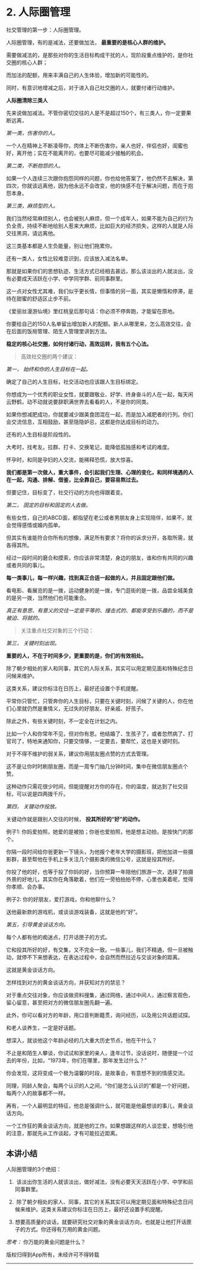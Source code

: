 # 2. 人际圈管理

社交管理的第一步：人际圈管理。

人际圈管理，有的是减法，还要做加法， **最重要的是核心人群的维护。**

需要做减法的，是那些对你的生活目标构成干扰的人，现阶段重点维护的，是你社交圈的核心人群；

而加法的配额，用来丰满自己的人生体验，增加新的可能性的。

同时，有意识地增减之后，对于进入自己社交圈的人，就要付诸行动维护。

 **人际圈清除三类人**

先来说做加减法。不管你密切交往的人是不是超过150个，有三类人，你一定要果断远离，

 *第一类，伤害你的人。*

一个人在精神上不断凌辱你，肉体上不断伤害你，亲人也好，伴侣也好，闺蜜也好，离开他；实在不能离开的，也要尽可能减少接触的机会。

 *第二类，不断抱怨的人。*

如果一个人连续三次跟你抱怨同样的问题，你也给他答案了，他仍然不去解决，第四次，你就该远离他，因为他永远不会改变，他的快感不在于解决问题，而在于抱怨本身。

 *第三类，麻烦型的人。*

我们当然经常麻烦别人，也会被别人麻烦，但一个成年人，如果不能为自己的行为负全责，持续不断地给别人惹来大麻烦，比如巨大的经济损失，这样的人就是人际交往黑洞，请远离他。

这三类基本都是人生负能量，别让他们拖累你。

还有一类人，女性比较难意识到，应该放入减法名单。

那就是如果你们的思想轨迹、生活方式已经相去甚远，那么该淡出的人就淡出，没有必要成天活跃在小学、中学同学群、前同事群里。

这一点对女性尤其难，我们似乎更长情，但事情的另一面，其实是懒惰和停滞，是待在甜蜜的舒适区止步不前。

《爱丽丝漫游仙境》里红桃皇后那句话：你必须不停奔跑，才能留在原地。

你要给自己的150人名单留出增加新人的配额。新人从哪里来，怎么高效交往，会在后面的饭局管理、陌生人管理里讲到方法。

 **稳定的核心社交圈，如何付诸行动，高效运转，我有五个心法。**

> 高效社交圈的两个建议：

 *第一， 始终和你的人生目标在一起。*

确定了自己的人生目标，社交活动也应该跟人生目标绑定。

你想成为一个优秀的职业女性，就要跟敬业、好学、终身奋斗的人在一起，每天闲云野鹤，动不动就说要辞职满世界去看看的人，不是你的同类。

如果你想减肥成功，你就要减少跟美食团混在一起，而是加入减肥者的行列。你们会交流信息，互相鼓励，甚至隐隐妒忌，这都是你达成目标的动力。

还有的人生目标是阶段性的。

大考时，找考友。拉群、打卡、交换笔记，能降低孤独感和考试的难度。

怀孕时，和同是孕妇的人交流，能稀释恐慌，放大惊喜。

 **我们都是第一次做人，重大事件，会引起我们生理、心理的变化，和同样境遇的人在一起，沟通、排解、借鉴，比全靠自己，要容易熬过去。**

但要记住，目标变了，社交行动的方向也得跟着变。

 *第二， 固定的目标和固定的人去做。*

有些女性，自己的ABCD面，都指望在老公或者男朋友身上实现陪伴，如果不，就会觉得感情或婚内孤单。

但其实有谁能符合你所有的想像，满足所有要求？将你的诉求分开，各取所需，就各得其所。

经过一段时间的磨合和摸索，你应该非常清楚，身边的朋友，谁和你有共同的兴趣或者共同的事儿。

 **每一类事儿，每一样兴趣，找到真正合适一起做的人，并且固定跟他们做。**

看电影、看展览的是一拨，运动健身的是一拨，专门逛街的是一拨，品尝全城美食的是另一拨，当然他们也可能重合。

 *真正有意思、有意义的交往一定是平等的、撞击式的、都能享受到乐趣的，而不是被迫、将就的。*

> 关注重点社交对象的三个行动：

 *第三， 关键时刻出现。*

 **重要的人，不在于时间多少，更重要的是，你们的有效相处。**

除了朝夕相处的家人和同事，其它的人际关系，其实可以用定期见面和特殊纪念日问候来维护。

这类关系，建议你标注在日历上，最好还设置个手机提醒。

平常你只管忙，只管奔你的人生目标，只要在关键时刻，问候了关键的人，你在他们心里就仍然是重情义，无过失的好朋友、好亲戚、好孩子。

除此之外，有些关键时刻，不一定全在计划之内。

比如一个人和你常年不见，但对你有恩。他结婚了、生孩子了，或者忽然病了、打官司了，特地来通知你，只要交情够，一定要去，要帮忙，这也是关键时刻。

对于不得不维护的弱关系，建议你用朋友圈点赞的方式去管理。

这不是让你时时刷朋友圈，而是一周专门抽几分钟时间，集中在微信朋友圈点个赞。

这种动作只需花很少时间，但能提醒对方你的存在，你的温度，就达到了社交目标，可以说是四两拨千斤。

 *第四， 关键动作投放。*

关键动作就是跟别人交往的时候， **投其所好的“好”的动作。**

例子1: 你妈爱拍照，她爱的是被拍；你爸也爱拍照，他是想主动拍，是按快门的那个。

你隔一段时间给你爸更新一下镜头，为他报个老年大学的摄影班，把他加进一些摄影群，甚至帮他在手机上多关注几个摄影类的微信公号，这就是投其所好。

你投了他的好，也等于投了你妈的好，当你预算一年陪他们旅游一次，选择了拍摄外景的好地儿，其实你在角落歇着，他们在一旁拍拍拍不停，心里也美着呢，觉得你孝顺、会办事。

例子2: 你的好朋友，爱打游戏，你和他聊什么？

送他最新款的游戏机，或谈谈游戏装备，这就是他的“好”。

 *第五，引导黄金谈话方向。*

每个人都有他的痴迷点，打开话匣子的方式。

它和投其所好的好，有交集，又不完全一致。一些事儿，我们不精通，但一旦被触动，就停不下来想表达，在表达过程中，会自然而然拉近与交谈对象的距离。

这就是黄金谈话方向。

怎样找到对方的黄金谈话方向，并获知对方的禁忌？

对于重点交往对象，你应该做资料搜集，通过网络，通过中间人，通过察言观色，留心留意，甚至把对方的微信朋友圈先翻一遍。

此外，你可以看对方的年龄，用口音判断籍贯，询问经历，以及用公共话题试探。

和老人谈养生，一定是好话题。

想深入，就谈他这个年龄必经的几大重大历史节点，他在干什么？

不止是和陌生人攀谈，你试试和家里的亲人，逢年过节，没话说时，随便提一个过去的年份，比如，“1973年，你们在哪里，那年发生过什么？”

你会发现，这将变成一个极为温馨的时段，是故事会，有意想不到的情感交流。

同理，同龄人聚会，每两个认识的人之间，“你们是怎么认识的”都是一个好问题，每两个人的故事都不一样。

再有，一个人最明显的特征，他总是强调什么，就可能是他最想谈的事儿，黄金谈话方向。

一个工作狂的黄金谈话方向，就是他的工作。如果想跟这样的人谈恋爱，想吸引他的注意，那就先从工作谈起，才有可能拉近距离。

## 本讲小结

人际圈管理的3个绝招：

1.  该淡出你生活的人就该淡出，做好减法，没有必要天天活跃在小学、中学和前同事群里。

2.  除了朝夕相处的家人、同事，其它的关系其实可以用定期见面和特殊纪念日问候来维护。这类关系建议你标注在日历上，最好还设置手机提醒。

3. 想要高质量的谈话，就要研究社交对象的黄金谈话方向，也就是让他打开话匣子的方式。你还得有万用的黄金问题。

 *思考：* 你万能的黄金问题是什么？

版权归得到App所有，未经许可不得转载

---
